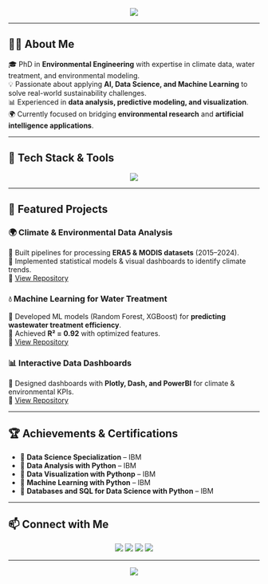 <!-- Header Banner -->
<p align="center">
  <img src="https://capsule-render.vercel.app/api?type=waving&color=gradient&height=220&section=header&text=Zahra%20Jahani&fontSize=45&fontAlignY=35&desc=PhD%20Environmental%20Engineering%20|%20Data%20Scientist%20&%20ML%20Engineer&descAlignY=55&animation=twinkling" />
</p>

---

## 👩‍💻 About Me  
🎓 PhD in **Environmental Engineering** with expertise in climate data, water treatment, and environmental modeling.  
💡 Passionate about applying **AI, Data Science, and Machine Learning** to solve real-world sustainability challenges.  
📊 Experienced in **data analysis, predictive modeling, and visualization**.  
🌍 Currently focused on bridging **environmental research** and **artificial intelligence applications**.  

---

## 🚀 Tech Stack & Tools  
<p align="center">
  <img src="https://skillicons.dev/icons?i=python,r,matlab,sql,tensorflow,pytorch,sklearn,docker,linux,git,github,vscode" />
</p>  

---

## 📂 Featured Projects  

### 🌍 Climate & Environmental Data Analysis  
🔹 Built pipelines for processing **ERA5 & MODIS datasets** (2015–2024).  
🔹 Implemented statistical models & visual dashboards to identify climate trends.  
🔗 [View Repository](https://github.com/your-username/climate-data-analysis)  

### 💧 Machine Learning for Water Treatment  
🔹 Developed ML models (Random Forest, XGBoost) for **predicting wastewater treatment efficiency**.  
🔹 Achieved **R² = 0.92** with optimized features.  
🔗 [View Repository](https://github.com/your-username/water-quality-ml)  

### 📊 Interactive Data Dashboards  
🔹 Designed dashboards with **Plotly, Dash, and PowerBI** for climate & environmental KPIs.  
🔗 [View Repository](https://github.com/your-username/environmental-dashboards)  

---

## 🏆 Achievements & Certifications   
- 📜 **Data Science Specialization** – IBM 
- 📜 **Data Analysis with Python** – IBM  
- 📜 **Data Visualization with Pythonp** – IBM  
- 📜 **Machine Learning with Python** – IBM
- 📜 **Databases and SQL for Data Science with Python** – IBM  
---

## 📫 Connect with Me  
<p align="center">
  <a href="https://www.linkedin.com/in/zahra-jahani-keleshteri/"><img src="https://img.shields.io/badge/LinkedIn-0077B5?style=for-the-badge&logo=linkedin&logoColor=white"/></a>
  <a href="mailto:Zahraajahani.k@ut.ac.ir"><img src="https://img.shields.io/badge/Email-D14836?style=for-the-badge&logo=gmail&logoColor=white"/></a>
  <a href="https://www.kaggle.com/zahrajahanik"><img src="https://img.shields.io/badge/Kaggle-20BEFF?style=for-the-badge&logo=kaggle&logoColor=white"/></a>
  <a href="https://zahrajahanikeleshteri.github.io/Zahra-Jahani-Keleshteri/"><img src="https://img.shields.io/badge/Portfolio-000000?style=for-the-badge&logo=vercel&logoColor=white"/></a>
</p>  

---

<!-- Footer Banner -->
<p align="center">
  <img src="https://capsule-render.vercel.app/api?type=waving&color=gradient&height=120&section=footer"/>
</p>
